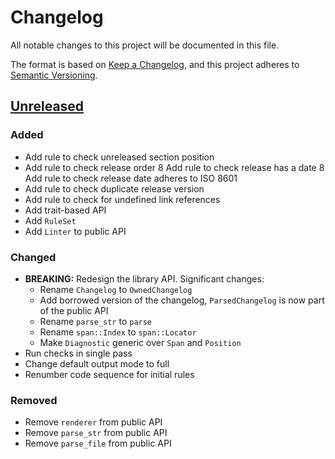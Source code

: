 # Changelog

All notable changes to this project will be documented in this file.

The format is based on [Keep a Changelog](https://keepachangelog.com/en/1.1.0/), and this project adheres to [Semantic Versioning](https://semver.org/spec/v2.0.0.html).

## [Unreleased]

### Added

* Add rule to check unreleased section position
* Add rule to check release order
8 Add rule to check release has a date
8 Add rule to check release date adheres to ISO 8601
* Add rule to check duplicate release version
* Add rule to check for undefined link references
* Add trait-based API
* Add `RuleSet`
* Add `Linter` to public API

### Changed

* **BREAKING:** Redesign the library API. Significant changes:
    * Rename `Changelog` to `OwnedChangelog`
    * Add borrowed version of the changelog, `ParsedChangelog` is now part of the public API
    * Rename `parse_str` to `parse`
    * Rename `span::Index` to `span::Locator`
    * Make `Diagnostic` generic over `Span` and `Position`
* Run checks in single pass
* Change default output mode to full
* Renumber code sequence for initial rules

### Removed

* Remove `renderer` from public API
* Remove `parse_str` from public API
* Remove `parse_file` from public API

[Unreleased]: https://github.com/benwebber/notabene/compare/v0.1.0...HEAD
